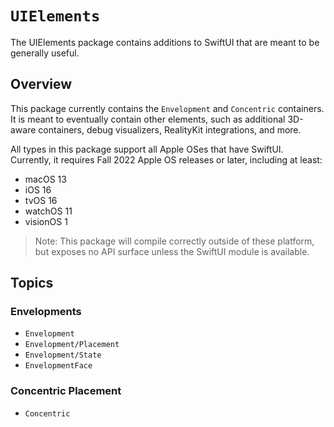 # ``UIElements``

The UIElements package contains additions to SwiftUI that are meant to be generally useful.

## Overview

This package currently contains the ``Envelopment`` and ``Concentric`` containers. It is meant to eventually contain other elements, such as additional 3D-aware containers, debug visualizers, RealityKit integrations, and more.

All types in this package support all Apple OSes that have SwiftUI. Currently, it requires Fall 2022 Apple OS releases or later, including at least:

- macOS 13
- iOS 16
- tvOS 16
- watchOS 11
- visionOS 1

> Note: This package will compile correctly outside of these platform, but exposes no API surface unless the SwiftUI module is available.

## Topics

### Envelopments

- ``Envelopment``
- ``Envelopment/Placement``
- ``Envelopment/State``
- ``EnvelopmentFace``

### Concentric Placement
- ``Concentric``
